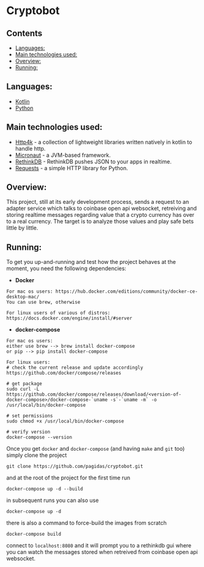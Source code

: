 # Cryptobot <!-- omit in toc -->

## Contents <!-- omit in toc -->

- [Languages:](#languages)
- [Main technologies used:](#main-technologies-used)
- [Overview:](#overview)
- [Running:](#running)

## Languages:
- [Kotlin](https://kotlinlang.org/)
- [Python](https://www.python.org/)

## Main technologies used:
- [Http4k](https://www.http4k.org/) - a collection of lightweight libraries written natively in kotlin to handle http.
- [Micronaut](https://micronaut.io/) - a JVM-based framework.
- [RethinkDB](https://rethinkdb.com/) - RethinkDB pushes JSON to your apps in realtime.
- [Requests](https://requests.readthedocs.io/en/master/) - a simple HTTP library for Python.

## Overview:
This project, still at its early development process, sends a request to an adapter service
which talks to coinbase open api websocket, retreiving and storing realtime messages regarding
value that a crypto currency has over to a real currency. The target is to analyze those values
and play safe bets little by little.

## Running:

To get you up-and-running and test how the project behaves at the moment, you need the following dependencies:
 - **Docker**
 ```shell
 For mac os users: https://hub.docker.com/editions/community/docker-ce-desktop-mac/
 You can use brew, otherwise
 
 For linux users of various of distros: https://docs.docker.com/engine/install/#server
 ```
 
 - **docker-compose**
 ```shell
 For mac os users:
 either use brew --> brew install docker-compose
 or pip --> pip install docker-compose
 
 For linux users:
 # check the current release and update accordingly
 https://github.com/docker/compose/releases
 
 # get package
 sudo curl -L https://github.com/docker/compose/releases/download/<version-of-docker-compose>/docker-compose-`uname -s`-`uname -m` -o /usr/local/bin/docker-compose
 
 # set permissions
 sudo chmod +x /usr/local/bin/docker-compose
 
 # verify version
 docker-compose --version
 ```
 
 Once you get `docker` and `docker-compose` (and having `make` and `git` too) simply clone the project
 ```shell
 git clone https://github.com/pagidas/cryptobot.git
 ```
 and at the root of the project for the first time run
 ```shell
 docker-compose up -d --build
 ```

 in subsequent runs you can also use
 ```shell
 docker-compose up -d
 ```

 there is also a command to force-build the images from scratch
 ```shell
 docker-compose build
 ```
 
 connect to `localhost:8080` and it will prompt you to a rethinkdb gui where you can
 watch the messages stored when retreived from coinbase open api websocket.
